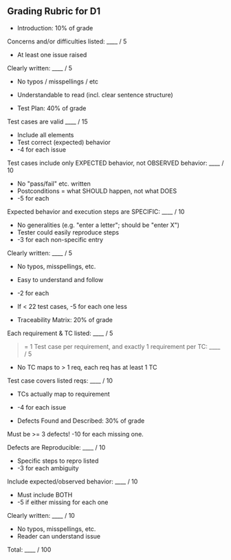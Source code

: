 ## Grading Rubric for D1

* Introduction: 10% of grade

Concerns and/or difficulties listed:                 ____ / 5
  * At least one issue raised

Clearly written:                                     ____ / 5
  * No typos / misspellings / etc
  * Understandable to read (incl. clear sentence structure)

* Test Plan: 40% of grade

Test cases are valid                                 ____ / 15
  * Include all elements
  * Test correct (expected) behavior
  * -4 for each issue
  
Test cases include only EXPECTED
behavior, not OBSERVED behavior:                     ____ / 10
  * No "pass/fail" etc. written
  * Postconditions = what SHOULD happen, not what DOES
  * -5 for each
  
Expected behavior and execution
steps are SPECIFIC:                                  ____ / 10
  * No generalities (e.g. "enter a letter"; should be "enter X")
  * Tester could easily reproduce steps
  * -3 for each non-specific entry
  
Clearly written:                                     ____ / 5
  * No typos, misspellings, etc.
  * Easy to understand and follow
  * -2 for each

* If < 22 test cases, -5 for each one less 
  
* Traceability Matrix: 20% of grade

Each requirement & TC listed:                        ____ / 5

>= 1 Test case per requirement, and
exactly 1 requirement per TC:                        ____ / 5
  * No TC maps to > 1 req, each req has at least 1 TC
  
Test case covers listed reqs:                        ____ / 10      
  * TCs actually map to requirement

* -4 for each issue

* Defects Found and Described: 30% of grade

Must be >= 3 defects! -10 for each missing one.

Defects are Reproducible:                            ____ / 10  
  * Specific steps to repro listed
  * -3 for each ambiguity
  
Include expected/observed behavior:                  ____ / 10
  * Must include BOTH
  * -5 if either missing for each one
  
Clearly written:                                     ____ / 10
  * No typos, misspellings, etc.
  * Reader can understand issue

Total:                                               ____ / 100
